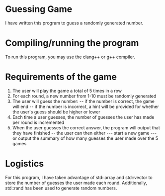 # Guessing Game 

I have written this program to guess a randomly generated number. 

# Compiling/running the program 

To run this program, you may use the clang++ or g++ compiler.

# Requirements of the game 

1) The user will play the game a total of 5 times in a row 
2) For each round, a new number from 1-10 must be randomly generated
3) The user will guess the number: 
    -- if the number is correct, the game will end 
    -- if the number is incorrect, a hint will be provided for whether the user's guess should be higher or lower 
4) Each time a user guesses, the number of guesses the user has made per round is incremented 
5) When the user guesses the correct answer, the program will output that they have finished
    -- the user can then either 
        --- start a new game 
        --- or output the summary of how many guesses the user made over the 5 games 

# Logistics 

For this program, I have taken advantage of std::array and std::vector to store the number of guesses the user made each round.
Additionally, std::rand has been used to generate random numbers. 
